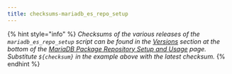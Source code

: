 ```yaml
---
title: checksums-mariadb_es_repo_setup
---
```


{% hint style="info" %}
_Checksums of the various releases of the `mariadb_es_repo_setup` script can be found in the_ [_Versions_](../../server-management/install-and-upgrade-mariadb/installing-mariadb/binary-packages/mariadb-package-repository-setup-and-usage.md#versions) _section at the bottom of the_ [_MariaDB Package Repository Setup and Usage_](../../server-management/install-and-upgrade-mariadb/installing-mariadb/binary-packages/mariadb-package-repository-setup-and-usage.md) _page. Substitute `${checksum}` in the example above with the latest checksum._
{% endhint %}
